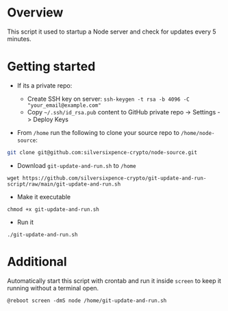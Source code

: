 # Overview

This script it used to startup a Node server and check for updates every 5 minutes.

# Getting started

- If its a private repo: 
  - Create SSH key on server: `ssh-keygen -t rsa -b 4096 -C "your_email@example.com"`
  - Copy `~/.ssh/id_rsa.pub` content to GitHub private repo -> Settings -> Deploy Keys
  
- From `/home` run the following to clone your source repo to `/home/node-source`:

```bash
git clone git@github.com:silversixpence-crypto/node-source.git
```

- Download `git-update-and-run.sh` to `/home`

```
wget https://github.com/silversixpence-crypto/git-update-and-run-script/raw/main/git-update-and-run.sh
```

- Make it executable

```
chmod +x git-update-and-run.sh
```

- Run it

```
./git-update-and-run.sh
```

# Additional

Automatically start this script with crontab and run it inside `screen` to keep it running without a terminal open.

```
@reboot screen -dmS node /home/git-update-and-run.sh
```
